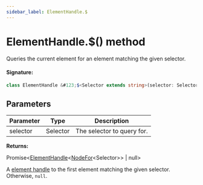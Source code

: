 ```yaml
---
sidebar_label: ElementHandle.$
---
```


# ElementHandle.$() method

Queries the current element for an element matching the given selector.

#### Signature:

```typescript
class ElementHandle &#123;$<Selector extends string>(selector: Selector): Promise<ElementHandle<NodeFor<Selector>> | null>;&#125;
```

## Parameters

| Parameter | Type     | Description                |
| --------- | -------- | -------------------------- |
| selector  | Selector | The selector to query for. |

**Returns:**

Promise&lt;[ElementHandle](./puppeteer.elementhandle.md)&lt;[NodeFor](./puppeteer.nodefor.md)&lt;Selector&gt;&gt; \| null&gt;

A [element handle](./puppeteer.elementhandle.md) to the first element matching the given selector. Otherwise, `null`.
